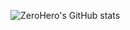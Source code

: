 ![ZeroHero's GitHub stats](https://github-readme-stats.vercel.app/api?username=ZeroHero&show_icons=true&theme=algolia)
